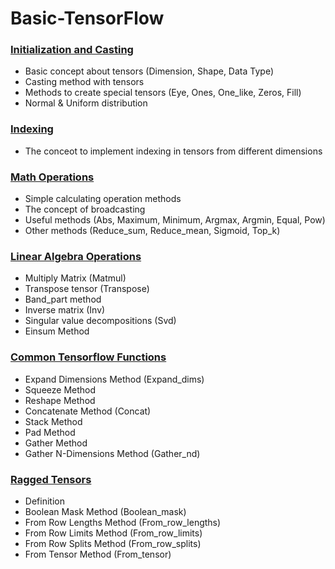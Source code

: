 # Basic-TensorFlow

### [Initialization and Casting](https://github.com/OG-Matcha/Basic-TensorFlow/blob/main/Initialization%20and%20Casting.ipynb)
* Basic concept about tensors (Dimension, Shape, Data Type)
* Casting method with tensors
* Methods to create special tensors (Eye, Ones, One_like, Zeros, Fill)
* Normal & Uniform distribution

### [Indexing](https://github.com/OG-Matcha/Basic-TensorFlow/blob/main/Indexing.ipynb)
* The conceot to implement indexing in tensors from different dimensions

### [Math Operations](https://github.com/OG-Matcha/Basic-TensorFlow/blob/main/Math%20Operations.ipynb)
* Simple calculating operation methods
* The concept of broadcasting
* Useful methods (Abs, Maximum, Minimum, Argmax, Argmin, Equal, Pow)
* Other methods (Reduce_sum, Reduce_mean, Sigmoid, Top_k)

### [Linear Algebra Operations](https://github.com/OG-Matcha/Basic-TensorFlow/blob/main/Linear%20Algebra%20Operations.ipynb)
* Multiply Matrix (Matmul)
* Transpose tensor (Transpose)
* Band_part method
* Inverse matrix (Inv)
* Singular value decompositions (Svd)
* Einsum Method

### [Common Tensorflow Functions](https://github.com/OG-Matcha/Basic-TensorFlow/blob/d2f134815d22e5470e13b24bd91d877fb1c7ce20/Common%20Tensorflow%20functions.ipynb)
* Expand Dimensions Method (Expand_dims)
* Squeeze Method
* Reshape Method
* Concatenate Method (Concat)
* Stack Method
* Pad Method
* Gather Method
* Gather N-Dimensions Method (Gather_nd)

### [Ragged Tensors](https://github.com/OG-Matcha/Basic-TensorFlow/blob/2f80e78392b1e98198811b0affc7acb6da50d8e1/Ragged%20Tensor.ipynb)
* Definition
* Boolean Mask Method (Boolean_mask)
* From Row Lengths Method (From_row_lengths)
* From Row Limits Method (From_row_limits)
* From Row Splits Method (From_row_splits)
* From Tensor Method (From_tensor)